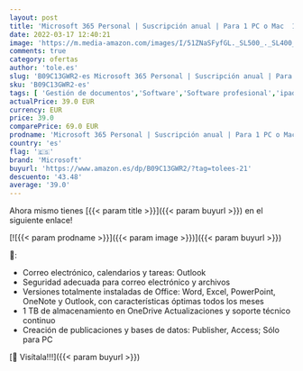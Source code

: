 ```yaml
---
layout: post
title: 'Microsoft 365 Personal | Suscripción anual | Para 1 PC o Mac  1 tableta incluyendo iPad  Android  o Windows  además de 1 teléfono'
date: 2022-03-17 12:40:21
image: 'https://m.media-amazon.com/images/I/51ZNaSFyfGL._SL500_._SL400_.jpg'
comments: true
category: ofertas
author: 'tole.es'
slug: 'B09C13GWR2-es Microsoft 365 Personal | Suscripción anual | Para 1 PC o...'
sku: 'B09C13GWR2-es'
tags: [ 'Gestión de documentos','Software','Software profesional','ipad','microsoft', ]
actualPrice: 39.0 EUR
currency: EUR
price: 39.0
comparePrice: 69.0 EUR
prodname: 'Microsoft 365 Personal | Suscripción anual | Para 1 PC o Mac  1 tableta incluyendo iPad  Android  o Windows  además de 1 teléfono'
country: 'es'
flag: '🇪🇸'
brand: 'Microsoft'
buyurl: 'https://www.amazon.es/dp/B09C13GWR2/?tag=tolees-21'
descuento: '43.48'
average: '39.0'
---
```


Ahora mismo tienes [{{< param title >}}]({{< param buyurl >}}) en el siguiente enlace!

[![{{< param prodname >}}]({{< param image >}})]({{< param buyurl >}})

🔎:

- Correo electrónico, calendarios y tareas: Outlook
- Seguridad adecuada para correo electrónico y archivos
- Versiones totalmente instaladas de Office: Word, Excel, PowerPoint, OneNote y Outlook, con características óptimas todos los meses
- 1 TB de almacenamiento en OneDrive Actualizaciones y soporte técnico continuo
- Creación de publicaciones y bases de datos: Publisher, Access; Sólo para PC

[🛒 Visítala!!!]({{< param buyurl >}})
